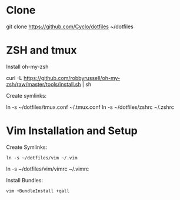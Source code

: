 # Clone 

  git clone https://github.com/Cyclo/dotfiles ~/dotfiles

# ZSH and tmux

Install oh-my-zsh

  curl -L https://github.com/robbyrussell/oh-my-zsh/raw/master/tools/install.sh | sh

Create symlinks:

  ln -s ~/dotfiles/tmux.conf ~/.tmux.conf
  ln -s ~/dotfiles/zshrc ~/.zshrc


# Vim Installation and Setup

Create Symlinks:

	ln -s ~/dotfiles/vim ~/.vim
  ln -s ~/dotfiles/vim/vimrc ~/.vimrc

Install Bundles:

	vim +BundleInstall +qall 	
